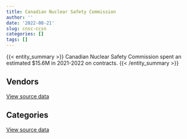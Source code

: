 ```yaml
---
title: Canadian Nuclear Safety Commission
author: ''
date: '2022-08-21'
slug: cnsc-ccsn
categories: []
tags: []
---
```


<script src="/rmarkdown-libs/htmlwidgets/htmlwidgets.js"></script>
<link href="/rmarkdown-libs/datatables-css/datatables-crosstalk.css" rel="stylesheet" />
<script src="/rmarkdown-libs/datatables-binding/datatables.js"></script>
<script src="/rmarkdown-libs/jquery/jquery-3.6.0.min.js"></script>
<link href="/rmarkdown-libs/dt-core-bootstrap/css/dataTables.bootstrap.min.css" rel="stylesheet" />
<link href="/rmarkdown-libs/dt-core-bootstrap/css/dataTables.bootstrap.extra.css" rel="stylesheet" />
<script src="/rmarkdown-libs/dt-core-bootstrap/js/jquery.dataTables.min.js"></script>
<script src="/rmarkdown-libs/dt-core-bootstrap/js/dataTables.bootstrap.min.js"></script>
<link href="/rmarkdown-libs/crosstalk/css/crosstalk.min.css" rel="stylesheet" />
<script src="/rmarkdown-libs/crosstalk/js/crosstalk.min.js"></script>
<script src="/rmarkdown-libs/htmlwidgets/htmlwidgets.js"></script>
<link href="/rmarkdown-libs/datatables-css/datatables-crosstalk.css" rel="stylesheet" />
<script src="/rmarkdown-libs/datatables-binding/datatables.js"></script>
<script src="/rmarkdown-libs/jquery/jquery-3.6.0.min.js"></script>
<link href="/rmarkdown-libs/dt-core-bootstrap/css/dataTables.bootstrap.min.css" rel="stylesheet" />
<link href="/rmarkdown-libs/dt-core-bootstrap/css/dataTables.bootstrap.extra.css" rel="stylesheet" />
<script src="/rmarkdown-libs/dt-core-bootstrap/js/jquery.dataTables.min.js"></script>
<script src="/rmarkdown-libs/dt-core-bootstrap/js/dataTables.bootstrap.min.js"></script>
<link href="/rmarkdown-libs/crosstalk/css/crosstalk.min.css" rel="stylesheet" />
<script src="/rmarkdown-libs/crosstalk/js/crosstalk.min.js"></script>

{{< entity_summary >}}
Canadian Nuclear Safety Commission spent an estimated \$15.6M in 2021-2022 on contracts.
{{< /entity_summary >}}

## Vendors

<div id="htmlwidget-1" style="width:100%;height:auto;" class="datatables html-widget"></div>
<script type="application/json" data-for="htmlwidget-1">{"x":{"style":"bootstrap","filter":"none","vertical":false,"data":[["<a href=\"/vendors/4plan_consulting/\">4PLAN CONSULTING<\/a>","<a href=\"/vendors/advanced_business_interiors/\">ADVANCED BUSINESS INTERIORS<\/a>","<a href=\"/vendors/advanced_chippewa_technologies/\">ADVANCED CHIPPEWA TECHNOLOGIES<\/a>","<a href=\"/vendors/agilent/\">AGILENT<\/a>","<a href=\"/vendors/altis_human_resources/\">ALTIS HUMAN RESOURCES<\/a>","<a href=\"/vendors/ansys_canada/\">ANSYS CANADA<\/a>","<a href=\"/vendors/aon_reed_stenhouse/\">AON REED STENHOUSE<\/a>","<a href=\"/vendors/ari_financial_services/\">ARI FINANCIAL SERVICES<\/a>","<a href=\"/vendors/asokan_business_interiors/\">ASOKAN BUSINESS INTERIORS<\/a>","<a href=\"/vendors/avi_spl_canada/\">AVI SPL CANADA<\/a>","<a href=\"/vendors/banfield_seguin/\">BANFIELD SEGUIN<\/a>","<a href=\"/vendors/bdo_canada/\">BDO CANADA<\/a>","<a href=\"/vendors/brookfield_global_integrated_solutions/\">BROOKFIELD GLOBAL INTEGRATED SOLUTIONS<\/a>","<a href=\"/vendors/calian/\">CALIAN<\/a>","<a href=\"/vendors/canada_post/\">CANADA POST<\/a>","<a href=\"/vendors/canadian_corps_of_commissionaires/\">CANADIAN CORPS OF COMMISSIONAIRES<\/a>","<a href=\"/vendors/canadian_standards_association/\">CANADIAN STANDARDS ASSOCIATION<\/a>","<a href=\"/vendors/carahsoft_technology/\">CARAHSOFT TECHNOLOGY<\/a>","<a href=\"/vendors/carleton_university/\">CARLETON UNIVERSITY<\/a>","<a href=\"/vendors/cdw_canada/\">CDW CANADA<\/a>","<a href=\"/vendors/cgi/\">CGI<\/a>","<a href=\"/vendors/charron_human_resources/\">CHARRON HUMAN RESOURCES<\/a>","<a href=\"/vendors/chubb_edwards/\">CHUBB EDWARDS<\/a>","<a href=\"/vendors/cistel_technology/\">CISTEL TECHNOLOGY<\/a>","<a href=\"/vendors/cofomo/\">COFOMO<\/a>","<a href=\"/vendors/csdc_systems/\">CSDC SYSTEMS<\/a>","<a href=\"/vendors/deloitte_and_touche/\">DELOITTE AND TOUCHE<\/a>","<a href=\"/vendors/donna_cona/\">DONNA CONA<\/a>","<a href=\"/vendors/ebsco_canada/\">EBSCO CANADA<\/a>","<a href=\"/vendors/elsevier/\">ELSEVIER<\/a>","<a href=\"/vendors/ernst_young/\">ERNST YOUNG<\/a>","<a href=\"/vendors/esri/\">ESRI<\/a>","<a href=\"/vendors/excel_human_resources/\">EXCEL HUMAN RESOURCES<\/a>","<a href=\"/vendors/fast_forward_french/\">FAST FORWARD FRENCH<\/a>","<a href=\"/vendors/ford_motor_company/\">FORD MOTOR COMPANY<\/a>","<a href=\"/vendors/freebalance/\">FREEBALANCE<\/a>","<a href=\"/vendors/gamble_technologies/\">GAMBLE TECHNOLOGIES<\/a>","<a href=\"/vendors/gartner/\">GARTNER<\/a>","<a href=\"/vendors/gc_strategies/\">GC STRATEGIES<\/a>","<a href=\"/vendors/global_upholstery/\">GLOBAL UPHOLSTERY<\/a>","<a href=\"/vendors/hubspoke/\">HUBSPOKE<\/a>","<a href=\"/vendors/hypertec/\">HYPERTEC<\/a>","<a href=\"/vendors/ibm_canada/\">IBM CANADA<\/a>","<a href=\"/vendors/ids_systems_consultants/\">IDS SYSTEMS CONSULTANTS<\/a>","<a href=\"/vendors/ihs_global/\">IHS GLOBAL<\/a>","<a href=\"/vendors/info_tech_research_group/\">INFO TECH RESEARCH GROUP<\/a>","<a href=\"/vendors/ipsos/\">IPSOS<\/a>","<a href=\"/vendors/iron_mountain/\">IRON MOUNTAIN<\/a>","<a href=\"/vendors/itex/\">ITEX<\/a>","<a href=\"/vendors/kpmg/\">KPMG<\/a>","<a href=\"/vendors/lannick_contract_solutions/\">LANNICK CONTRACT SOLUTIONS<\/a>","<a href=\"/vendors/leo_pisces_services_group/\">LEO PISCES SERVICES GROUP<\/a>","<a href=\"/vendors/lloyd_libke_law_enforcement_sales/\">LLOYD LIBKE LAW ENFORCEMENT SALES<\/a>","<a href=\"/vendors/lumina_it/\">LUMINA IT<\/a>","<a href=\"/vendors/maplesoft_consulting/\">MAPLESOFT CONSULTING<\/a>","<a href=\"/vendors/michael_wager_consulting/\">MICHAEL WAGER CONSULTING<\/a>","<a href=\"/vendors/microsoft_canada/\">MICROSOFT CANADA<\/a>","<a href=\"/vendors/mnp/\">MNP<\/a>","<a href=\"/vendors/mobile_resource_group/\">MOBILE RESOURCE GROUP<\/a>","<a href=\"/vendors/nanometrics/\">NANOMETRICS<\/a>","<a href=\"/vendors/newfound_recruiting/\">NEWFOUND RECRUITING<\/a>","<a href=\"/vendors/nisha_techonologies/\">NISHA TECHONOLOGIES<\/a>","<a href=\"/vendors/nua_office/\">NUA OFFICE<\/a>","<a href=\"/vendors/opentext/\">OPENTEXT<\/a>","<a href=\"/vendors/paladin_group/\">PALADIN GROUP<\/a>","<a href=\"/vendors/patlon_aircraft_industries/\">PATLON AIRCRAFT INDUSTRIES<\/a>","<a href=\"/vendors/phaselock_systems_international/\">PHASELOCK SYSTEMS INTERNATIONAL<\/a>","<a href=\"/vendors/pleiad_canada/\">PLEIAD CANADA<\/a>","<a href=\"/vendors/precisionit/\">PRECISIONIT<\/a>","<a href=\"/vendors/printers_plus/\">PRINTERS PLUS<\/a>","<a href=\"/vendors/procom_consultants/\">PROCOM CONSULTANTS<\/a>","<a href=\"/vendors/promaxis/\">PROMAXIS<\/a>","<a href=\"/vendors/proquest/\">PROQUEST<\/a>","<a href=\"/vendors/prosci_canada/\">PROSCI CANADA<\/a>","<a href=\"/vendors/protak_consulting_group/\">PROTAK CONSULTING GROUP<\/a>","<a href=\"/vendors/qmr/\">QMR<\/a>","<a href=\"/vendors/queen_s_university/\">QUEEN S UNIVERSITY<\/a>","<a href=\"/vendors/randstad/\">RANDSTAD<\/a>","<a href=\"/vendors/raymond_chabot_grant_thornton/\">RAYMOND CHABOT GRANT THORNTON<\/a>","<a href=\"/vendors/rhea/\">RHEA<\/a>","<a href=\"/vendors/saab/\">SAAB<\/a>","<a href=\"/vendors/samson_and_associates/\">SAMSON AND ASSOCIATES<\/a>","<a href=\"/vendors/shi_canada/\">SHI CANADA<\/a>","<a href=\"/vendors/si_systems/\">SI SYSTEMS<\/a>","<a href=\"/vendors/simplex_grinnell/\">SIMPLEX GRINNELL<\/a>","<a href=\"/vendors/softchoice/\">SOFTCHOICE<\/a>","<a href=\"/vendors/softsim_technologies/\">SOFTSIM TECHNOLOGIES<\/a>","<a href=\"/vendors/st_joseph_print_group/\">ST JOSEPH PRINT GROUP<\/a>","<a href=\"/vendors/stantec/\">STANTEC<\/a>","<a href=\"/vendors/stiff_sentences/\">STIFF SENTENCES<\/a>","<a href=\"/vendors/subaru_canada/\">SUBARU CANADA<\/a>","<a href=\"/vendors/teksystems_canada/\">TEKSYSTEMS CANADA<\/a>","<a href=\"/vendors/thales/\">THALES<\/a>","<a href=\"/vendors/the_right_door_consulting/\">THE RIGHT DOOR CONSULTING<\/a>","<a href=\"/vendors/thermo_fisher_scientific/\">THERMO FISHER SCIENTIFIC<\/a>","<a href=\"/vendors/thomson_reuters/\">THOMSON REUTERS<\/a>","<a href=\"/vendors/totem_offisource/\">TOTEM OFFISOURCE<\/a>","<a href=\"/vendors/toyota/\">TOYOTA<\/a>","<a href=\"/vendors/turtle_island_staffing/\">TURTLE ISLAND STAFFING<\/a>","<a href=\"/vendors/university_of_alberta/\">UNIVERSITY OF ALBERTA<\/a>","<a href=\"/vendors/university_of_guelph/\">UNIVERSITY OF GUELPH<\/a>","<a href=\"/vendors/university_of_ottawa/\">UNIVERSITY OF OTTAWA<\/a>","<a href=\"/vendors/university_of_toronto/\">UNIVERSITY OF TORONTO<\/a>","<a href=\"/vendors/wolters_kluwer/\">WOLTERS KLUWER<\/a>","<a href=\"/vendors/workplace_health_and_cost_solutions/\">WORKPLACE HEALTH AND COST SOLUTIONS<\/a>","<a href=\"/vendors/zernam_enterprise/\">ZERNAM ENTERPRISE<\/a>"],[213422.34,51395.18,99017.83,308278.27,107387.8,null,50780.44,null,null,null,1196.67,63461.58,null,192806.23,null,541956.09,null,null,243276.22,null,34572.22,17299.27,155279.94,323498.09,415288.11,13248.97,1850.61,24997.86,18060.21,215403.97,null,14018.32,0,null,34722.08,null,46895,212930.71,null,null,null,null,null,null,null,38883.51,null,38277.3,99818.78,null,87682.67,null,null,469595.31,480150.7,341446.76,289283.41,null,null,null,null,438524.68,null,24973,null,18165.34,null,126551.81,241667.48,31974.21,58078.41,164977.72,null,76625.3,263151.65,213683.02,74163.35,386959.36,24577.5,45449.14,null,73790.37,1846.67,122057.69,56553.25,8890.79,null,4797.16,null,11300,23468.55,510553.52,null,null,23654.95,null,null,53822.18,24252.14,null,105905.62,216637.6,18692.09,null,null,59939.66],[214007.06,25953.64,89201.85,null,133573.99,null,50919.56,null,null,259143.76,null,67079.26,23002.27,248159.38,null,592495.81,null,null,66827.49,null,34666.93,12532.73,46967.99,375283.39,610076.19,4400.2,25116.15,null,631856.86,191871.03,null,null,null,53465.5,76243.96,88388.37,108886.8,350209.87,0,null,null,86445,60654.39,39995.22,23221,10023.25,null,37157.54,null,null,null,479368.58,19933.2,228189.19,91031.83,163572.31,494524.79,null,null,null,null,1495508.69,null,24973,66524.63,null,21373.95,112583.12,243981.42,20138.56,null,238236.43,11373.19,null,127376.35,221089.55,null,450749.38,38137.5,88032.11,11295.21,95667.19,13547.23,null,84489.58,18289.84,null,10128.06,null,null,null,24406.62,null,19217.43,null,10923.71,17330.81,null,26618.2,6931.02,101843.48,328493.38,null,16950,null,108603.54],[null,145190.99,100551.32,12811.88,110111.71,12036.75,7043.15,79100,null,11480.6,7312.63,28737.15,25963.07,231431.33,16222.36,368894.29,null,23671.51,null,13763.28,35300.79,null,null,374258.02,272299.84,null,23544.25,0,156796.24,119873.68,103042.11,39493.5,null,109201.34,null,null,39244.09,440367.79,null,74539.37,39663,33222,147335.05,null,25090.43,null,38064.95,35722.91,null,null,null,525449.52,null,49390.09,null,null,586198.68,77632.78,null,null,13249.33,289353.54,49042,24973,111032.85,null,null,108506.49,399493.66,null,null,450518.84,null,null,null,46785.87,65566.88,307675.99,65229.25,null,200850.87,104481.49,26382.47,null,97568.82,21986.73,39167.7,3090.52,null,null,null,null,null,22005.17,6588.11,12190.44,14122.01,null,null,32522.48,null,80847.8,null,null,22971.51,108306.81],[null,52025.2,111208.38,null,null,25173.99,14125,null,159899.52,115912.13,24773.72,104475.15,null,396821.43,null,409922.01,13262.83,59398.04,null,23949.34,36312.69,null,null,361134.94,437197.91,null,null,null,39698.16,123623.31,1296909.25,1558.65,null,122630.78,36859.47,null,319739.44,408941.49,null,null,null,null,137253.17,null,null,null,14009.06,45200,null,29548.85,null,392051.56,null,null,null,221544.36,742468.27,235869.08,39550.01,13492.78,218838.9,31675.71,null,24973,94804.15,null,10961,108506.49,662471.3,null,null,450518.84,null,22310.26,null,174194.01,79244.74,450518.84,22734.52,null,210293.3,122796.04,29724.81,null,97568.82,34134.02,130056.87,null,20311.75,null,null,null,859.43,169129.31,20378.48,12424.35,null,null,33748.02,null,null,25948.55,null,null,39550,null]],"container":"<table class=\"table table-striped table-hover row-border order-column display\">\n  <thead>\n    <tr>\n      <th>Vendor<\/th>\n      <th>2018-2019<\/th>\n      <th>2019-2020<\/th>\n      <th>2020-2021<\/th>\n      <th>2021-2022<\/th>\n    <\/tr>\n  <\/thead>\n<\/table>","options":{"order":[[4,"desc"]],"pageLength":10,"autoWidth":true,"columnDefs":[{"targets":1,"render":"function(data, type, row, meta) {\n    return type !== 'display' ? data : DTWidget.formatCurrency(data, \"$\", 2, 3, \",\", \".\", true, null);\n  }"},{"targets":2,"render":"function(data, type, row, meta) {\n    return type !== 'display' ? data : DTWidget.formatCurrency(data, \"$\", 2, 3, \",\", \".\", true, null);\n  }"},{"targets":3,"render":"function(data, type, row, meta) {\n    return type !== 'display' ? data : DTWidget.formatCurrency(data, \"$\", 2, 3, \",\", \".\", true, null);\n  }"},{"targets":4,"render":"function(data, type, row, meta) {\n    return type !== 'display' ? data : DTWidget.formatCurrency(data, \"$\", 2, 3, \",\", \".\", true, null);\n  }"},{"width":"16%","targets":[1,2,3,4]},{"className":"dt-right","targets":[1,2,3,4]}],"orderClasses":false}},"evals":["options.columnDefs.0.render","options.columnDefs.1.render","options.columnDefs.2.render","options.columnDefs.3.render"],"jsHooks":[]}</script>
<p class="text-right">
<a href="https://github.com/GoC-Spending/contracts-data/tree/main/data/out/departments/cnsc-ccsn/summary_by_fiscal_year_by_vendor.csv" class="source-data-link btn btn-link">View source data</a>
</p>

## Categories

<div id="htmlwidget-2" style="width:100%;height:auto;" class="datatables html-widget"></div>
<script type="application/json" data-for="htmlwidget-2">{"x":{"style":"bootstrap","filter":"none","vertical":false,"data":[["<a href=\"/categories/0_other/\">(Other)<\/a>","<a href=\"/categories/1_facilities_and_construction/\">Facilities and construction<\/a>","<a href=\"/categories/10_office_management/\">Office management<\/a>","<a href=\"/categories/2_professional_services/\">Professional services<\/a>","<a href=\"/categories/3_information_technology/\">Information technology<\/a>","<a href=\"/categories/4_medical/\">Medical<\/a>","<a href=\"/categories/5_transportation_and_logistics/\">Transportation and logistics<\/a>","<a href=\"/categories/6_industrial_products_and_services/\">Industrial products and services<\/a>","<a href=\"/categories/7_travel/\">Travel<\/a>","<a href=\"/categories/8_security_and_protection/\">Security and protection<\/a>","<a href=\"/categories/9_human_capital/\">Human capital<\/a>"],[98760.64,442632.13,347835.44,3521727.4,6153529.39,37310.85,112012.81,750555.04,80212.44,701963.78,1576531.53],[168124.12,764811.87,375520.53,3457808.33,7092091.94,33820.34,76243.96,393692.48,138482.55,603571.61,2361585.75],[null,890881.76,204064.74,2900828.84,5875408.58,59837.76,null,863608.05,14668.27,368894.29,2244205.3],[279255.63,465503.11,362212.21,5074589.27,5437507.32,40832.94,36859.47,1358611.52,null,409922.01,2130120.25]],"container":"<table class=\"table table-striped table-hover row-border order-column display\">\n  <thead>\n    <tr>\n      <th>Category<\/th>\n      <th>2018-2019<\/th>\n      <th>2019-2020<\/th>\n      <th>2020-2021<\/th>\n      <th>2021-2022<\/th>\n    <\/tr>\n  <\/thead>\n<\/table>","options":{"order":[[4,"desc"]],"dom":"t","pageLength":30,"autoWidth":true,"columnDefs":[{"targets":1,"render":"function(data, type, row, meta) {\n    return type !== 'display' ? data : DTWidget.formatCurrency(data, \"$\", 2, 3, \",\", \".\", true, null);\n  }"},{"targets":2,"render":"function(data, type, row, meta) {\n    return type !== 'display' ? data : DTWidget.formatCurrency(data, \"$\", 2, 3, \",\", \".\", true, null);\n  }"},{"targets":3,"render":"function(data, type, row, meta) {\n    return type !== 'display' ? data : DTWidget.formatCurrency(data, \"$\", 2, 3, \",\", \".\", true, null);\n  }"},{"targets":4,"render":"function(data, type, row, meta) {\n    return type !== 'display' ? data : DTWidget.formatCurrency(data, \"$\", 2, 3, \",\", \".\", true, null);\n  }"},{"width":"16%","targets":[1,2,3,4]},{"className":"dt-right","targets":[1,2,3,4]}],"orderClasses":false,"lengthMenu":[10,25,30,50,100]}},"evals":["options.columnDefs.0.render","options.columnDefs.1.render","options.columnDefs.2.render","options.columnDefs.3.render"],"jsHooks":[]}</script>
<p class="text-right">
<a href="https://github.com/GoC-Spending/contracts-data/tree/main/data/out/departments/cnsc-ccsn/summary_by_fiscal_year_by_category.csv" class="source-data-link btn btn-link">View source data</a>
</p>
